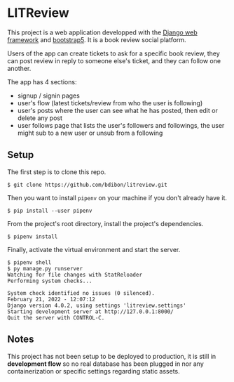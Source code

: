 # LITReview

This project is a web application developped with the [Django web framework](https://www.djangoproject.com/) and [bootstrap5](https://getbootstrap.com/). It is a book review social platform.

Users of the app can create tickets to ask for a specific book review, they can post review in reply to someone else's ticket, and they can follow one another.

The app has 4 sections:

  * signup / signin pages
  * user's flow (latest tickets/review from who the user is following)
  * user's posts where the user can see what he has posted, then edit or delete any post
  * user follows page that lists the user's followers and followings, the user might sub to a new user or unsub from a following
 
## Setup
  
The first step is to clone this repo.

```
$ git clone https://github.com/bdibon/litreview.git
```

Then you want to install `pipenv` on your machine if you don't already have it.

```
$ pip install --user pipenv
```

From the project's root directory, install the project's dependencies.

```
$ pipenv install
```

Finally, activate the virtual environment and start the server.

```
$ pipenv shell
$ py manage.py runserver
Watching for file changes with StatReloader
Performing system checks...

System check identified no issues (0 silenced).
February 21, 2022 - 12:07:12
Django version 4.0.2, using settings 'litreview.settings'
Starting development server at http://127.0.0.1:8000/
Quit the server with CONTROL-C.
```

## Notes

This project has not been setup to be deployed to production, it is still in **development flow** so no real database has been plugged in nor any containerization or specific settings regarding static assets.
